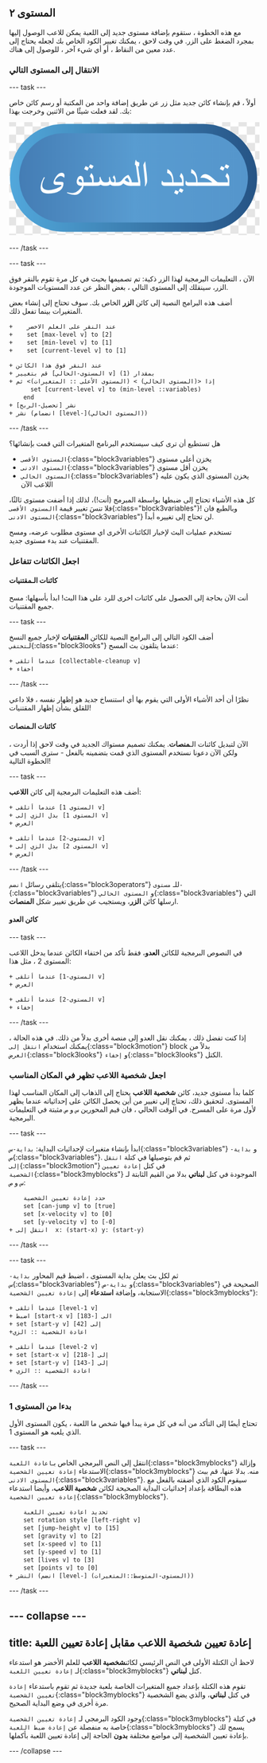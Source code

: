 ## المستوى ٢

مع هذه الخطوة ، ستقوم بإضافة مستوى جديد إلى اللعبة يمكن للاعب الوصول إليها بمجرد الضغط على الزر. في وقت لاحق ، يمكنك تغيير الكود الخاص بك لجعله يحتاج إلى عدد معين من النقاط ، أو أي شيء آخر ، للوصول إلى هناك.

### الانتقال إلى المستوى التالي

--- task ---

أولاً ، قم بإنشاء كائن جديد مثل زر عن طريق إضافة واحد من المكتبة أو رسم كائن خاص بك. لقد فعلت شيئًا من الاثنين وخرجت بهذا:

![كائن الزر لتبديل المستويات](images/levelButton.png)

--- /task ---

--- task ---

الآن ، التعليمات البرمجية لهذا الزر ذكية: تم تصميمها بحيث في كل مرة تقوم بالنقر فوق الزر، سينقلك إلى المستوى التالي ، بغض النظر عن عدد المستويات الموجودة.

أضف هذه البرامج النصية إلى كائن **الزر** الخاص بك. سوف تحتاج إلى إنشاء بعض المتغيرات بينما تفعل ذلك.

```blocks3
+    عند النقر على العلم الاخضر
+    set [max-level v] to [2]
+    set [min-level v] to [1]
+    set [current-level v] to [1]
```

```blocks3
+ عند النقر فوق هذا الكائن
+ قم بتغيير [المستوى-الحالي v] بمقدار (1)
+ إذا <(المستوى الحالي) > (المستوى الأعلى :: المتغيرات)> ثم
      set [current-level v] to (min-level ::variables)
    end  
+ نشر [تحصيل-الربح]
+ نشر (انضمام [level-](المستوى الحالي))
```

--- /task ---

هل تستطيع أن ترى كيف سيستخدم البرنامج المتغيرات التي قمت بإنشائها؟

+ `المستوى الأقصى`{:class="block3variables"} يخزن أعلى مستوى
+ `المستوى الادنى`{:class="block3variables"} يخزن أقل مستوى
+ `المستوى الحالي`{:class="block3variables"} يخزن المستوى الذي يكون عليه اللاعب الآن

كل هذه الأشياء تحتاج إلى ضبطها بواسطة المبرمج (أنت!)، لذلك إذا أضفت مستوى ثالثًا، فلا تنسَ تغيير قيمة ا`المستوى الأقصى`{:class="block3variables"}! وبالطبع فان `المستوى الادنى`{:class="block3variables"} لن تحتاج إلى تغييره أبداً.

تستخدم عمليات البث لإخبار الكائنات الأخرى اي مستوى مطلوب عرضه، ومسح المقتنيات عند بدء مستوى جديد.

### اجعل الكائنات تتفاعل

#### كائنات الـ**مقتنيات**

أنت الآن بحاجة إلى الحصول على كائنات اخرى للرد على هذا البث! ابدأ بأسهلها: مسح جميع المقتنيات.

--- task ---

أضف الكود التالي إلى البرامج النصية للكائن **المقتنيات** لإخبار جميع النسخ لـ`تختفي`{:class="block3looks"} عندما يتلقون بث المسح:

```blocks3
+ عندما أتلقى [collectable-cleanup v]
+ اخفاء
```

--- /task ---

نظرًا أن أحد الأشياء الأولى التي يقوم بها أي استنساخ جديد هو إظهار نفسه ، فلا داعي للقلق بشأن إظهار المقتنيات!

#### كائنات الـ**منصات**

الآن لتبديل كائنات الـ**منصات**. يمكنك تصميم مستواك الجديد في وقت لاحق إذا أردت ، ولكن الآن دعونا نستخدم المستوى الذي قمت بتضمينه بالفعل - سترى السبب في الخطوة التالية!

--- task ---

أضف هذه التعليمات البرمجية إلى كائن **اللاعب**:

```blocks3
+ عندما أتلقى [المستوى 1 v]
+ بدل الزي إلى [المستوى 1 v]
+ العرض
```

```blocks3
+ عندما أتلقى [المستوى-2 v]
+ بدل الزي إلى [المستوى 2 v]
+ العرض
```

--- /task ---

يتلقى رسائل `انضم`{:class="block3operators"} للـ `مستوى-`{:class="block3variables"} و `المستوى الحالي`{:class="block3variables"} التي ارسلها كائن **الزر**، ويستجيب عن طريق تغيير شكل **المنصات**.

#### كائن **العدو**

--- task ---

في النصوص البرمجية للكائن **العدو**، فقط تأكد من اختفاء الكائن عندما يدخل اللاعب المستوى 2 ، مثل هذا:

```blocks3
+ عندما أتلقى [المستوى-1 v]
+ العرض
```

```blocks3
+ عندما أتلقى [المستوى-2 v]
+ إخفاء
```

--- /task ---

إذا كنت تفضل ذلك ، يمكنك نقل العدو إلى منصة أخرى بدلاً من ذلك. في هذه الحالة ، يمكنك استخدام `انتقل إلى`{:class="block3motion"} block بدلاً من `العرض`{:class="block3looks"} و `إخفاء`{:class="block3looks"} الكتل.

### اجعل **شخصية اللاعب** تظهر في المكان المناسب

كلما بدأ مستوى جديد، كائن **شخصية اللاعب** يحتاج إلى الذهاب إلى المكان المناسب لهذا المستوى. لتحقيق ذلك، تحتاج إلى تغيير من أين يحصل الكائن على إحداثياته عندما يظهر لأول مرة على المسرح. في الوقت الحالي ، فان قيم المحورين `س` و `ص` مثبتة في التعليمات البرمجية.

--- task ---

ابدأ بإنشاء متغيرات لإحداثيات البداية: `بداية-س`{:class="block3variables"} و `بداية-ص`{:class="block3variables"}. ثم قم بتوصيلها في كتلة `انتقل إلى`{:class="block3motion"} في كتل `إعادة تعيين الشخصية`{:class="block3myblocks"} الموجودة في كتل **لبناتي** بدلا من القيم الثابتة لـ `س` و `ص`:

```blocks3
    حدد إعادة تعيين الشخصية
    set [can-jump v] to [true]
    set [x-velocity v] to [0]
    set [y-velocity v] to [-0]
+ انتقل إلى  x: (start-x) y: (start-y)
```

--- /task ---

--- task ---

ثم لكل بث يعلن بداية المستوى ، اضبط قيم المحاور `بداية-س`{:class="block3variables"} و `بداية-ص`{:class="block3variables"} الصحيحة في الاستجابة، وإضافة **استدعاء** إلى `إعادة تعيين الشخصية`{:class="block3myblocks"}:

```blocks3
+ عندما أتلقى [level-1 v]
+ اضبط [start-x v] الى [-183]
+ set [start-y v] إلى [42]
+اعادة الشخصية :: الزي
```

```blocks3
+ عندما أتلقى [level-2 v]
+ set [start-x v] إلى [-218]
+ set [start-y v] إلى [-143]
+ اعادة الشخصية :: الزي
```

--- /task ---

### بدءا من المستوى 1

تحتاج أيضًا إلى التأكد من أنه في كل مرة يبدأ فيها شخص ما اللعبة ، يكون المستوى الأول الذي يلعبه هو المستوى 1.

--- task ---

انتقل إلى النص البرمجي الخاص بـ`اعادة اللعبة`{:class="block3myblocks"} وإزالة الاستدعاء `إعادة تعيين الشخصية`{:class="block3myblocks"} منه. بدلا عنها، قم ببث `المستوى الادنى`{:class="block3variables"}. سيقوم الكود الذي أضفته بالفعل مع هذه البطاقة بإعداد إحداثيات البداية الصحيحة لكائن **شخصية اللاعب**، وأيضا استدعاء `إعادة تعيين الشخصية`{:class="block3myblocks"}.

```blocks3
    تحديد اعادة تعيين اللعبة
    set rotation style [left-right v]
    set [jump-height v] to [15]
    set [gravity v] to [2]
    set [x-speed v] to [1]
    set [y-speed v] to [1]
    set [lives v] to [3]
    set [points v] to [0]
+ النشر (انضم [level-] (المستوى-المتوسط::المتغيرات))
```

--- /task ---

--- collapse ---
---
title: إعادة تعيين شخصية اللاعب مقابل إعادة تعيين اللعبة
---

لاحظ أن الكتلة الأولى في النص الرئيسي لكائن**شخصية اللاعب** للعلم الأخضر هو استدعاء لـ `إعادة تعيين اللعبة`{:class="block3myblocks"} كتل **لبناتي**.

تقوم هذه الكتلة بإعداد جميع المتغيرات الخاصة بلعبة جديدة ثم تقوم باستدعاء `إعادة تعيين الشخصية`{:class="block3myblocks"} في كتل **لبناتي**، والذي يضع الشخصية مرة أخرى في وضع البداية الصحيح.

وجود الكود البرمجي لـ `إعادة تعيين الشخصية`{:class="block3myblocks"} في كتلة خاصة به منفصلة عن `إعادة ضبط اللعبة`{:class="block3myblocks"} يسمح لك بإعادة تعيين الشخصية إلى مواضع مختلفة **بدون** الحاجة إلى إعادة تعيين اللعبة بأكملها.

--- /collapse ---